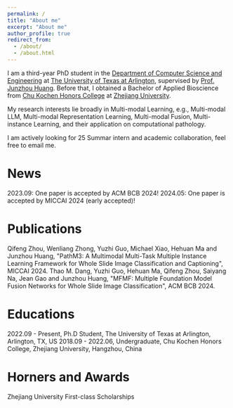 ```yaml
---
permalink: /
title: "About me"
excerpt: "About me"
author_profile: true
redirect_from: 
  - /about/
  - /about.html
---
```


I am a third-year PhD student in the [Department of Computer Science and Engineering](https://www.uta.edu/academics/schools-colleges/engineering/academics/departments/cse) at [The University of Texas at Arlington](https://www.uta.edu/), supervised by [Prof. Junzhou Huang](https://ranger.uta.edu/~huang/). Before that, I obtained a Bachelor of Applied Bioscience from [Chu Kochen Honors College](http://ckc.zju.edu.cn/ckcen/) at [Zhejiang University](https://www.zju.edu.cn/english/).

My research interests lie broadly in Multi-modal Learning, e.g., Multi-modal LLM, Multi-modal Representation Learning, Multi-modal Fusion, Multi-instance Learning, and their application on computational pathology.

I am actively looking for 25 Summar intern and academic collaboration, feel free to email me.


News
======
2023.09: One paper is accepted by ACM BCB 2024!
2024.05: One paper is accepted by MICCAI 2024 (early accepted)!

Publications
======
Qifeng Zhou, Wenliang Zhong, Yuzhi Guo, Michael Xiao, Hehuan Ma and Junzhou Huang, "PathM3: A Multimodal Multi-Task Multiple Instance Learning Framework for Whole Slide Image Classification and Captioning", MICCAI 2024.
Thao M. Dang, Yuzhi Guo, Hehuan Ma, Qifeng Zhou, Saiyang Na, Jean Gao and Junzhou Huang, "MFMF: Multiple Foundation Model Fusion Networks for Whole Slide Image Classification", ACM BCB 2024.

Educations
======
2022.09 - Present, Ph.D Student, The University of Texas at Arlington, Arlington, TX, US
2018.09 - 2022.06, Undergraduate, Chu Kochen Honors College, Zhejiang University, Hangzhou, China

Horners and Awards
======
Zhejiang University First-class Scholarships
